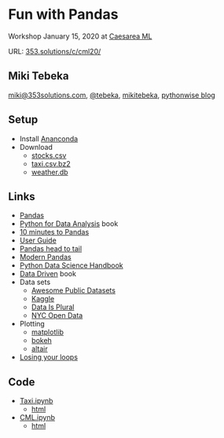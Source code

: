 # Fun with Pandas

Workshop January 15, 2020 at [Caesarea ML](https://www.meetup.com/Caesarea-Machine-Learning/events/267200940/)

URL: [353.solutions/c/cml20/](http://353.solutions/c/cml/)


## Miki Tebeka
<i class="far fa-envelope"></i> [miki@353solutions.com](mailto:miki@353solutions.com), <i class="fab fa-twitter"></i> [@tebeka](https://twitter.com/tebeka), <i class="fab fa-linkedin-in"></i> [mikitebeka](https://www.linkedin.com/in/mikitebeka/), <i class="fab fa-blogger-b"></i> [pythonwise blog](http://pythonwise.blogspot.com/)


## Setup

- Install [Ananconda](https://www.anaconda.com/distribution/#download-section)
- Download
    - [stocks.csv](stocks.csv)
    - [taxi.csv.bz2][taxi]
    - [weather.db](weather.db)

[taxi]: http://www.353.solutions/c/data/taxi.csv.bz2

## Links
- [Pandas](https://pandas.pydata.org/)
- [Python for Data Analysis](https://www.oreilly.com/library/view/python-for-data/9781491957653/) book
- [10 minutes to Pandas](https://pandas.pydata.org/pandas-docs/stable/getting_started/10min.html)
- [User Guide](https://pandas.pydata.org/pandas-docs/stable/user_guide/index.html)
- [Pandas head to tail](https://github.com/TomAugspurger/pandas-head-to-tail/blob/master/notebooks/00-README.ipynb)
- [Modern Pandas](https://tomaugspurger.github.io/modern-1-intro.html)
- [Python Data Science Handbook](https://jakevdp.github.io/PythonDataScienceHandbook/)
- [Data Driven](https://www.amazon.com/Data-Driven-DJ-Patil-ebook/dp/B00SXHFTAS) book
- Data sets
    - [Awesome Public Datasets](https://github.com/awesomedata/awesome-public-datasets)
    - [Kaggle](https://www.kaggle.com/)
    - [Data Is Plural](https://tinyletter.com/data-is-plural/archive)
    - [NYC Open Data](https://data.cityofnewyork.us/browse)
- Plotting
    - [matplotlib](https://matplotlib.org/)
    - [bokeh](https://docs.bokeh.org/en/latest/index.html)
    - [altair](https://altair-viz.github.io/)
- [Losing your loops](https://www.youtube.com/watch?v=EEUXKG97YRw)


## Code
- [Taxi.ipynb](Taxi.ipynb)
    - [html](Taxi.html)
- [CML.ipynb](CML.ipynb)
    - [html](CML.html)
